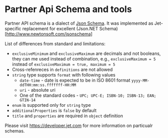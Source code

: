 # Partner Api Schema and tools

Partner API schema is a dialect of [Json Schema](http://json-schema.org/). It was implemented as Jet-specific replacement for excellent (Json.NET Schema)[http://www.newtonsoft.com/jsonschema]

List of differences from standard and limitations:

* `exclusiveMinimum` and `exclusiveMaximum` are decimals and not booleans, they can me used instead of combination, e.g., `exclusiveMaximum = 5` instead of `exclusiveMaximum = true, maximum = 5`
* Cross-refenreces in `definitions` are not allowed
* `string` type supports `format` with following values
   * `date-time` - date is expected to be in ISO 8601 format `yyyy-MM-ddTHH:mm:ss.fffffff-HH:MM`
   *  `uri` -  absolute uri
   * One of the standard codes - `UPC; UPC-E; ISBN-10; ISBN-13; EAN; GTIN-14`
* `enum` is supported only for `string` type
* `additionalProperties` is `false` by default 
* `title` and `properties` are required in `object` definition


Please visit https://developer.jet.com for more information on particualr schemas.

